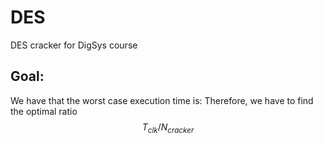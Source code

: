 # DES
DES cracker for DigSys course

## Goal:
We have that the worst case execution time is:
Therefore, we have to find the optimal ratio $$T_{clk}/N_{cracker}$$
